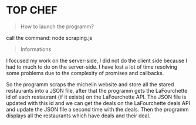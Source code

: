 # TOP CHEF

> How to launch the programm?

call the command: node scraping.js

> Informations

I focused my work on the server-side, I did not do the client side because I had to much to do on the server-side.
I have lost a lot of time resolving some problems due to the complexity of promises and callbacks.

So the programm scraps the michelin website and store all the stared restaurants into a JSON file, after that the programm gets the LaFourchette id of each restaurant (if it exists) on the LaFourchette API. The JSON file is updated with this id and we can get the deals on the LaFourchette deals API and update the JSON file a second time with the deals. Then the programm displays all the restaurants which have deals and their deal. 
